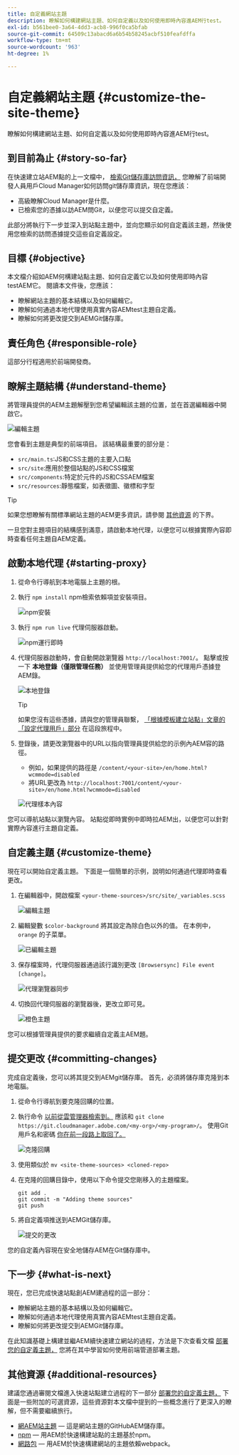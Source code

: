 ```yaml
---
title: 自定義網站主題
description: 瞭解如何構建網站主題、如何自定義以及如何使用即時內容進AEM行test。
exl-id: b561bee0-3a64-4dd3-acb8-996f0ca5bfab
source-git-commit: 64509c13abacd6a6b54b58245acbf510feafdffa
workflow-type: tm+mt
source-wordcount: '963'
ht-degree: 1%

---
```


# 自定義網站主題 {#customize-the-site-theme}

瞭解如何構建網站主題、如何自定義以及如何使用即時內容進AEM行test。

## 到目前為止 {#story-so-far}

在快速建立站AEM點的上一文檔中， [檢索Git儲存庫訪問資訊，](retrieve-access.md) 您瞭解了前端開發人員用戶Cloud Manager如何訪問git儲存庫資訊，現在您應該：

* 高級瞭解Cloud Manager是什麼。
* 已檢索您的憑據以訪AEM問Git，以便您可以提交自定義。

此部分將執行下一步並深入到站點主題中，並向您顯示如何自定義該主題，然後使用您檢索的訪問憑據提交這些自定義設定。

## 目標 {#objective}

本文檔介紹如AEM何構建站點主題、如何自定義它以及如何使用即時內容testAEM它。 閱讀本文件後，您應該：

* 瞭解網站主題的基本結構以及如何編輯它。
* 瞭解如何通過本地代理使用真實內容AEMtest主題自定義。
* 瞭解如何將更改提交到AEMGit儲存庫。

## 責任角色 {#responsible-role}

這部分行程適用於前端開發商。

## 瞭解主題結構 {#understand-theme}

將管理員提供的AEM主題解壓到您希望編輯該主題的位置，並在首選編輯器中開啟它。

![編輯主題](assets/edit-theme.png)

您會看到主題是典型的前端項目。 該結構最重要的部分是：

* `src/main.ts`:JS和CSS主題的主要入口點
* `src/site`:應用於整個站點的JS和CSS檔案
* `src/components`:特定於元件的JS和CSSAEM檔案
* `src/resources`:靜態檔案，如表徵圖、徽標和字型

>[!TIP]
>
>如果您想瞭解有關標準網站主題的AEM更多資訊，請參閱 [其他資源](#additional-resources) 的下界。

一旦您對主題項目的結構感到滿意，請啟動本地代理，以便您可以根據實際內容即時查看任何主題自AEM定義。

## 啟動本地代理 {#starting-proxy}

1. 從命令行導航到本地電腦上主題的根。
1. 執行 `npm install` npm檢索依賴項並安裝項目。

   ![npm安裝](assets/npm-install.png)

1. 執行 `npm run live` 代理伺服器啟動。

   ![npm運行即時](assets/npm-run-live.png)

1. 代理伺服器啟動時，會自動開啟瀏覽器 `http://localhost:7001/`。 點擊或按一下 **本地登錄（僅限管理任務）** 並使用管理員提供給您的代理用戶憑據登AEM錄。

   ![本地登錄](assets/sign-in-locally.png)

   >[!TIP]
   >
   >如果您沒有這些憑據，請與您的管理員聯繫， [「根據模板建立站點」文章的「設定代理用戶」部分](/help/journey-sites/quick-site/create-site.md#proxy-user) 在這段旅程中。

1. 登錄後，請更改瀏覽器中的URL以指向管理員提供給您的示例內AEM容的路徑。

   * 例如，如果提供的路徑是 `/content/<your-site>/en/home.html?wcmmode=disabled`
   * 將URL更改為 `http://localhost:7001/content/<your-site>/en/home.html?wcmmode=disabled`

   ![代理樣本內容](assets/proxied-sample-content.png)

您可以導航站點以瀏覽內容。 站點從即時實例中即時拉AEM出，以便您可以針對實際內容進行主題自定義。

## 自定義主題 {#customize-theme}

現在可以開始自定義主題。 下面是一個簡單的示例，說明如何通過代理即時查看更改。

1. 在編輯器中，開啟檔案 `<your-theme-sources>/src/site/_variables.scss`

   ![編輯主題](assets/edit-theme.png)

1. 編輯變數 `$color-background` 將其設定為除白色以外的值。 在本例中， `orange` 的子菜單。

   ![已編輯主題](assets/edited-theme.png)

1. 保存檔案時，代理伺服器通過該行識別更改 `[Browsersync] File event [change]`。

   ![代理瀏覽器同步](assets/proxy-browsersync.png)

1. 切換回代理伺服器的瀏覽器後，更改立即可見。

   ![橙色主題](assets/orange-theme.png)

您可以根據管理員提供的要求繼續自定義主AEM題。

## 提交更改 {#committing-changes}

完成自定義後，您可以將其提交到AEMgit儲存庫。 首先，必須將儲存庫克隆到本地電腦。

1. 從命令行導航到要克隆回購的位置。
1. 執行命令 [以前從雲管理器檢索到。](retrieve-access.md) 應該和 `git clone https://git.cloudmanager.adobe.com/<my-org>/<my-program>/`。 使用Git用戶名和密碼 [你在前一段路上取回了。](retrieve-access.md)

   ![克隆回購](assets/clone-repo.png)

1. 使用類似於 `mv <site-theme-sources> <cloned-repo>`
1. 在克隆的回購目錄中，使用以下命令提交您剛移入的主題檔案。

   ```text
   git add .
   git commit -m "Adding theme sources"
   git push
   ```

1. 將自定義項推送到AEMGit儲存庫。

   ![提交的更改](assets/changes-committed.png)

您的自定義內容現在安全地儲存AEM在Git儲存庫中。

## 下一步 {#what-is-next}

現在，您已完成快速站點創AEM建過程的這一部分：

* 瞭解網站主題的基本結構以及如何編輯它。
* 瞭解如何通過本地代理使用真實內容AEMtest主題自定義。
* 瞭解如何將更改提交到AEMGit儲存庫。

在此知識基礎上構建並繼AEM續快速建立網站的過程，方法是下次查看文檔 [部署您的自定義主題，](deploy-theme.md) 您將在其中學習如何使用前端管道部署主題。

## 其他資源 {#additional-resources}

建議您通過審閱文檔進入快速站點建立過程的下一部分 [部署您的自定義主題，](deploy-theme.md) 下面是一些附加的可選資源，這些資源對本文檔中提到的一些概念進行了更深入的瞭解，但不需要繼續旅行。

* [網AEM站主題](https://github.com/adobe/aem-site-template-standard-theme-e2e)  — 這是網站主題的GitHubAEM儲存庫。
* [npm](https://www.npmjs.com)  — 用AEM於快速構建站點的主題基於npm。
* [網路包](https://webpack.js.org)  — 用AEM於快速構建網站的主題依賴webpack。
